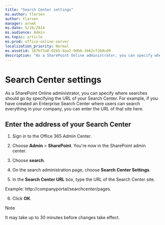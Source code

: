 ```yaml
---
title: "Search Center settings"
ms.author: tlarsen
author: tlarsen
manager: arnek
ms.date: 5/16/2014
ms.audience: Admin
ms.topic: article
ms.prod: office-online-server
localization_priority: Normal
ms.assetid: 187b73a8-02b5-4aa2-9db6-3b62cf2b8cd9
description: "As a SharePoint Online administrator, you can specify where searches should go by specifying the URL of your Search Center."
---
```


# Search Center settings

As a SharePoint Online administrator, you can specify where searches should go by specifying the URL of your Search Center. For example, if you have created an Enterprise Search Center where users can search everything in your company, you can enter the URL of that site here. 
  
## Enter the address of your Search Center
<a name="__goback"> </a>

1. Sign in to the Office 365 Admin Center.
    
2. Choose **Admin** > **SharePoint**. You're now in the SharePoint admin center.
    
3. Choose **search**. 
    
4. On the search administration page, choose **Search Center Settings**.
    
5. In the **Search Center URL** box, type the URL of the Search Center site. 
  
Example: http://companyportal/searchcenter/pages.
    
6. Click **OK**.
    
> [!NOTE]
>  It may take up to 30 minutes before changes take effect. 
  

